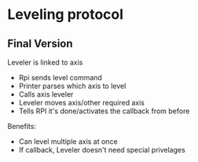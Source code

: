 # Leveling protocol

## Final Version

Leveler is linked to axis

- Rpi sends level command
- Printer parses which axis to level
- Calls axis leveler
- Leveler moves axis/other required axis
- Tells RPI it's done/activates the callback from before

Benefits:

- Can level multiple axis at once
- If callback, Leveler doesn't need special privelages
